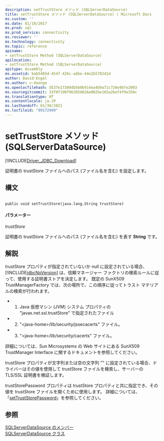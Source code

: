 ```yaml
---
description: setTrustStore メソッド (SQLServerDataSource)
title: setTrustStore メソッド (SQLServerDataSource) | Microsoft Docs
ms.custom: ''
ms.date: 01/19/2017
ms.prod: sql
ms.prod_service: connectivity
ms.reviewer: ''
ms.technology: connectivity
ms.topic: reference
apiname:
- setTrustStore Method (SQLServerDataSource)
apilocation:
- setTrustStore Method (SQLServerDataSource)
apitype: Assembly
ms.assetid: bab5485d-4547-426c-adbe-44e2b5702d1d
author: David-Engel
ms.author: v-daenge
ms.openlocfilehash: d537e17309db560b914ea4b9a71c726e9bfe2003
ms.sourcegitcommit: 33f0f190f962059826e002be165a2bef4f9e350c
ms.translationtype: HT
ms.contentlocale: ja-JP
ms.lasthandoff: 01/30/2021
ms.locfileid: "99172949"
---
```

# <a name="settruststore-method-sqlserverdatasource"></a>setTrustStore メソッド (SQLServerDataSource)
[!INCLUDE[Driver_JDBC_Download](../../../includes/driver_jdbc_download.md)]

  証明書の trustStore ファイルへのパス (ファイル名を含む) を設定します。  
  
## <a name="syntax"></a>構文  
  
```  
  
public void setTrustStore(java.lang.String trustStore)  
```  
  
#### <a name="parameters"></a>パラメーター  
 *trustStore*  
  
 証明書の trustStore ファイルへのパス (ファイル名を含む) を表す **String** です。  
  
## <a name="remarks"></a>解説  
 trustStore プロパティが指定されていないか null に設定されている場合、[!INCLUDE[jdbcNoVersion](../../../includes/jdbcnoversion_md.md)] は、信頼マネージャー ファクトリの検索ルールに従って、使用する証明書ストアを決定します。 既定の SunX509 TrustManagerFactory では、次の場所で、この順序に従ってトラスト マテリアルの検索が行われます。  
  
-   1. Java 仮想マシン (JVM) システム プロパティの "javax.net.ssl.trustStore" で指定されたファイル  
  
-   2. "\<java-home>/lib/security/jssecacerts" ファイル。  
  
-   3. "\<java-home>/lib/security/cacerts" ファイル。  
  
 詳細については、Sun Microsystems の Web サイトにある SunX509 TrustManager Interface に関するドキュメントを参照してください。  
  
 trustStore プロパティが文字列または空の文字列 "" に設定されている場合、ドライバーはその値を使用して trustStore ファイルを検索し、サーバーの TLS/SSL 証明書を検証します。  
  
 trustStorePassword プロパティは trustStore プロパティと共に指定でき、その値を trustStore ファイルを開くために使用します。 詳細については、「[setTrustStorePassword](../../../connect/jdbc/reference/settruststorepassword-method-sqlserverdatasource.md)」を参照してください。  
  
## <a name="see-also"></a>参照  
 [SQLServerDataSource のメンバー](../../../connect/jdbc/reference/sqlserverdatasource-members.md)   
 [SQLServerDataSource クラス](../../../connect/jdbc/reference/sqlserverdatasource-class.md)  
  
  
